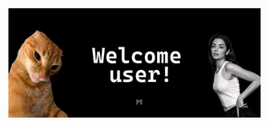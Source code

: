 <div align='center'>
  <a href="https://github.com/Digital-Gym">
    <img src="https://github.com/mmnvb/mmnvb/blob/main/img/home-banner.jpg" alt='banner'>
  </a>
</div>


